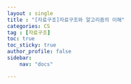 ```yaml
---
layout : single
title : "[자료구조]자료구조와 알고리즘의 이해"
categories: CS
tag : [자료구조] 
toc: true
toc_sticky: true
author_profile: false
sidebar:
    nav: "docs"

---
```

